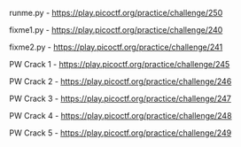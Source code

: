 runme.py - https://play.picoctf.org/practice/challenge/250

fixme1.py - https://play.picoctf.org/practice/challenge/240

fixme2.py - https://play.picoctf.org/practice/challenge/241

PW Crack 1 - https://play.picoctf.org/practice/challenge/245

PW Crack 2 - https://play.picoctf.org/practice/challenge/246

PW Crack 3 - https://play.picoctf.org/practice/challenge/247

PW Crack 4 - https://play.picoctf.org/practice/challenge/248

PW Crack 5 - https://play.picoctf.org/practice/challenge/249
